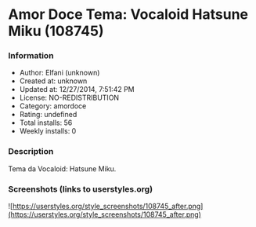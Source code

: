# Amor Doce Tema: Vocaloid Hatsune Miku (108745)

### Information
- Author: Elfani (unknown)
- Created at: unknown
- Updated at: 12/27/2014, 7:51:42 PM
- License: NO-REDISTRIBUTION
- Category: amordoce
- Rating: undefined
- Total installs: 56
- Weekly installs: 0


### Description
Tema da Vocaloid: Hatsune Miku.


### Screenshots (links to userstyles.org)
![https://userstyles.org/style_screenshots/108745_after.png](https://userstyles.org/style_screenshots/108745_after.png)



